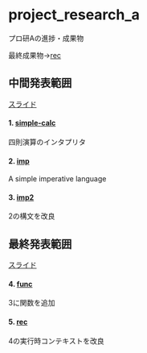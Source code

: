 # project_research_a

プロ研Aの進捗・成果物

最終成果物→[rec](https://github.com/tkyawa/project_research_a/tree/master/rec)


## 中間発表範囲　

[スライド](https://github.com/tkyawa/project_research_a/tree/master/mid_presen)

#### 1. [simple-calc](https://github.com/tkyawa/project_research_a/tree/master/simple-calc)

  四則演算のインタプリタ

#### 2. [imp](https://github.com/tkyawa/project_research_a/tree/master/imp)

  A simple imperative language 

#### 3. [imp2](https://github.com/tkyawa/project_research_a/tree/master/imp2)

  2の構文を改良

## 最終発表範囲

[スライド]()

#### 4. [func](https://github.com/tkyawa/project_research_a/tree/master/func)

  3に関数を追加

#### 5. [rec](https://github.com/tkyawa/project_research_a/tree/master/rec)

  4の実行時コンテキストを改良
  
